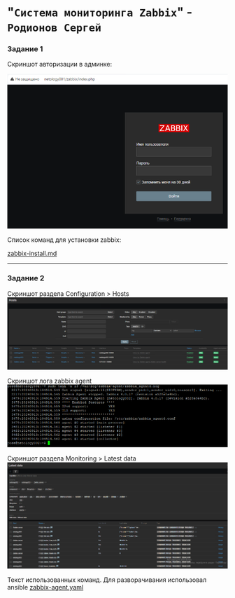 # "`Система мониторинга Zabbix`" - `Родионов Сергей`

### Задание 1

Скриншот авторизации в админке:

![](./img/9-02/9-02-1/9-02-1-1.png)

Список команд для установки zabbix:

[zabbix-install.md](./img/9-02/9-02-1/zabbix-install.md)

---

### Задание 2

Cкриншот раздела Configuration > Hosts
![](./img/9-02/9-02-2/9-02-2-1.png)

Скриншот лога zabbix agent
![](./img/9-02/9-02-2/9-02-2-2.png)

Скриншот раздела Monitoring > Latest data
![](./img/9-02/9-02-2/9-02-2-3.png)

Текст использованных команд. Для разворачивания использовал ansible
[zabbix-agent.yaml](./img/9-02/9-02-2/zabbix-agent.yaml)

